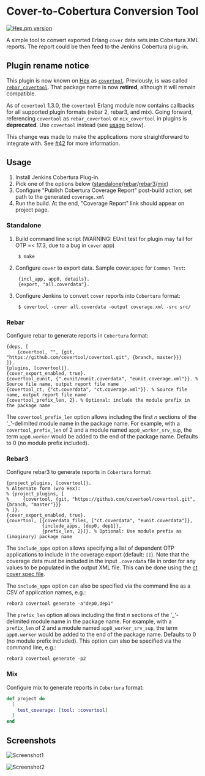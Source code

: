 # Cover-to-Cobertura Conversion Tool 

[![Hex.pm version](https://img.shields.io/hexpm/v/covertool.svg?style=flat)](https://hex.pm/packages/covertool)

A simple tool to convert exported Erlang `cover` data sets into Cobertura XML
reports. The report could be then feed to the Jenkins Cobertura plug-in.

## Plugin rename notice

This plugin is now known on [Hex](https://hex.pm) as [`covertool`](https://hex.pm/packages/covertool). Previously, is was called [`rebar_covertool`](https://hex.pm/packages/rebar_covertool). That package name is now **retired**, although it will remain compatible.

As of `covertool` 1.3.0, the `covertool` Erlang module now contains callbacks for all supported plugin formats (rebar 2, rebar3, and mix). Going forward, referencing `covertool` as `rebar_covertool` or `mix_covertool` in plugins is **deprecated**. Use `covertool` instead (see [usage](#usage) below).

This change was made to make the applications more straightforward to integrate with. See [#42](https://github.com/covertool/covertool/issues/42) for more information.

## Usage

1. Install Jenkins Cobertura Plug-in.
2. Pick one of the options below ([standalone](#standalone)/[rebar](#rebar)/[rebar3](#rebar3)/[mix](#mix))
3. Configure "Publish Cobertura Coverage Report" post-build action, set path
to the generated `coverage.xml`
4. Run the build. At the end, "Coverage Report" link should appear on project page.

### Standalone

1. Build command line script (WARNING: EUnit test for plugin may fail for OTP =< 17.3, due to a bug in `cover` app)

        $ make

2. Configure `cover` to export data. Sample cover.spec for `Common Test`:

        {incl_app, app0, details}.
        {export, "all.coverdata"}.

3. Configure Jenkins to convert `cover` reports into `Cobertura` format:
  
        $ covertool -cover all.coverdata -output coverage.xml -src src/

### Rebar

Configure rebar to generate reports in `Cobertura` format:

```
{deps, [
    {covertool, "", {git, "https://github.com/covertool/covertool.git", {branch, master}}}
]}.
{plugins, [covertool]}.
{cover_export_enabled, true}.
{covertool_eunit, {".eunit/eunit.coverdata", "eunit.coverage.xml"}}. % Source file name, output report file name
{covertool_ct, {"ct.coverdata", "ct.coverage.xml"}}. % Source file name, output report file name
{covertool_prefix_len, 2}. % Optional: include the module prefix in the package name
```

The `covertool_prefix_len` option allows including the first *n* sections of the '_'-delimited module name in the package name. For example, with a `covertool_prefix_len` of 2 and a module named `app0_worker_srv_sup`, the term `app0.worker` would be added to the end of the package name. Defaults to 0 (no module prefix included).

### Rebar3

Configure rebar3 to generate reports in `Cobertura` format:

```
{project_plugins, [covertool]}.
% Alternate form (w/o Hex):
% {project_plugins, [
%     {covertool, {git, "https://github.com/covertool/covertool.git", {branch, "master"}}}
% ]}.
{cover_export_enabled, true}.
{covertool, [{coverdata_files, ["ct.coverdata", "eunit.coverdata"]},
             {include_apps, [dep0, dep1]},
             {prefix_len, 2}]}. % Optional: Use module prefix as (imaginary) package name
```

The `include_apps` option allows specifying a list of dependent OTP applications to include in the coverage export (default: `[]`). Note that the coverage data must be included in the input `.coverdata` file in order for any values to be populated in the output XML file. This can be done using the [ct cover spec file](http://erlang.org/doc/apps/common_test/cover_chapter.html#id85714).

The `include_apps` option can also be specified via the command line as a CSV of application names, e.g.:

```
rebar3 covertool generate -a"dep0,dep1"
```

The `prefix_len` option allows including the first *n* sections of the '_'-delimited module name in the package name. For example, with a `prefix_len` of 2 and a module named `app0_worker_srv_sup`, the term `app0.worker` would be added to the end of the package name. Defaults to 0 (no module prefix included). This option can also be specified via the command line, e.g.:

```
rebar3 covertool generate -p2
```

### Mix

Configure mix to generate reports in `Cobertura` format:

```elixir
def project do
  [
    test_coverage: [tool: :covertool]
  ]
end
```

## Screenshots

![Screenshot1](screenshots/shot1.png)

![Screenshot2](screenshots/shot2.png)
